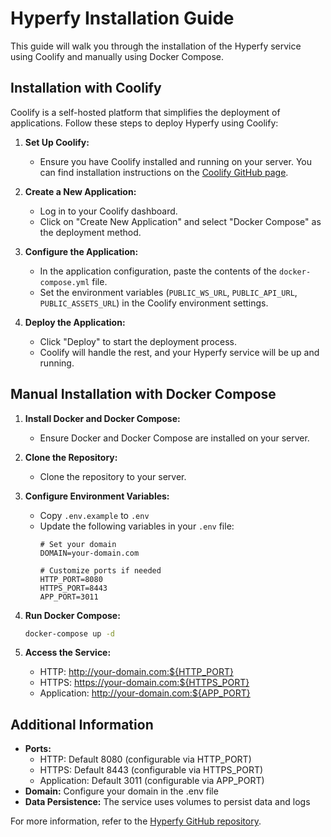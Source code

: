 # Hyperfy Installation Guide

This guide will walk you through the installation of the Hyperfy service using Coolify and manually using Docker Compose.

## Installation with Coolify

Coolify is a self-hosted platform that simplifies the deployment of applications. Follow these steps to deploy Hyperfy using Coolify:

1. **Set Up Coolify:**
   - Ensure you have Coolify installed and running on your server. You can find installation instructions on the [Coolify GitHub page](https://github.com/coollabsio/coolify).

2. **Create a New Application:**
   - Log in to your Coolify dashboard.
   - Click on "Create New Application" and select "Docker Compose" as the deployment method.

3. **Configure the Application:**
   - In the application configuration, paste the contents of the `docker-compose.yml` file.
   - Set the environment variables (`PUBLIC_WS_URL`, `PUBLIC_API_URL`, `PUBLIC_ASSETS_URL`) in the Coolify environment settings.

4. **Deploy the Application:**
   - Click "Deploy" to start the deployment process.
   - Coolify will handle the rest, and your Hyperfy service will be up and running.

## Manual Installation with Docker Compose

1. **Install Docker and Docker Compose:**
   - Ensure Docker and Docker Compose are installed on your server.

2. **Clone the Repository:**
   - Clone the repository to your server.

3. **Configure Environment Variables:**
   - Copy `.env.example` to `.env`
   - Update the following variables in your `.env` file:
     ```env
     # Set your domain
     DOMAIN=your-domain.com
     
     # Customize ports if needed
     HTTP_PORT=8080
     HTTPS_PORT=8443
     APP_PORT=3011
     ```

4. **Run Docker Compose:**
   ```bash
   docker-compose up -d
   ```

5. **Access the Service:**
   - HTTP: http://your-domain.com:${HTTP_PORT}
   - HTTPS: https://your-domain.com:${HTTPS_PORT}
   - Application: http://your-domain.com:${APP_PORT}

## Additional Information

- **Ports:** 
  - HTTP: Default 8080 (configurable via HTTP_PORT)
  - HTTPS: Default 8443 (configurable via HTTPS_PORT)
  - Application: Default 3011 (configurable via APP_PORT)
- **Domain:** Configure your domain in the .env file
- **Data Persistence:** The service uses volumes to persist data and logs

For more information, refer to the [Hyperfy GitHub repository](https://github.com/hyperfy-xyz/hyperfy).
